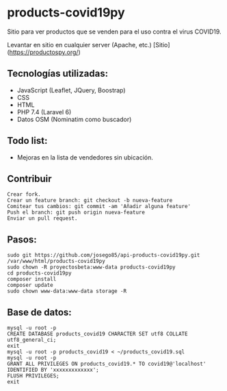 # products-covid19py
Sitio para ver productos que se venden para el uso contra el virus COVID19.


Levantar en sitio en cualquier server (Apache, etc.)
[Sitio] (https://productospy.org/)


## Tecnologías utilizadas:
- JavaScript (Leaflet, JQuery, Boostrap)
- CSS
- HTML
- PHP 7.4 (Laravel 6)
- Datos OSM (Nominatim como buscador)


## Todo list:
- Mejoras en la lista de vendedores sin ubicación.

## Contribuir

    Crear fork.
    Crear un feature branch: git checkout -b nueva-feature
    Comitear tus cambios: git commit -am 'Añadir alguna feature'
    Push el branch: git push origin nueva-feature
    Enviar un pull request.

## Pasos:

```
sudo git https://github.com/josego85/api-products-covid19py.git /var/www/html/products-covid19py
sudo chown -R proyectosbeta:www-data products-covid19py
cd products-covid19py
composer install
composer update
sudo chown www-data:www-data storage -R
```


## Base de datos:

```
mysql -u root -p
CREATE DATABASE products_covid19 CHARACTER SET utf8 COLLATE utf8_general_ci;
exit
mysql -u root -p products_covid19 < ~/products_covid19.sql
mysql -u root -p
GRANT ALL PRIVILEGES ON products_covid19.* TO covid19@'localhost' IDENTIFIED BY 'xxxxxxxxxxxxx';
FLUSH PRIVILEGES;
exit
```
